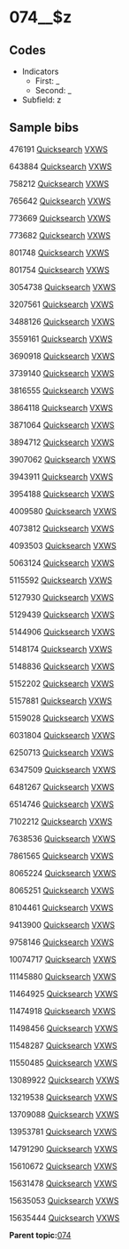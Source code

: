 # 074\_\_$z

## Codes

-   Indicators
    -   First: \_
    -   Second: \_
-   Subfield: z

## Sample bibs

476191 [Quicksearch](https://search.library.yale.edu/catalog/476191) [VXWS](http://prodorbis.library.yale.edu:7014/vxws/GetHoldingsService?bibId=476191)

643884 [Quicksearch](https://search.library.yale.edu/catalog/643884) [VXWS](http://prodorbis.library.yale.edu:7014/vxws/GetHoldingsService?bibId=643884)

758212 [Quicksearch](https://search.library.yale.edu/catalog/758212) [VXWS](http://prodorbis.library.yale.edu:7014/vxws/GetHoldingsService?bibId=758212)

765642 [Quicksearch](https://search.library.yale.edu/catalog/765642) [VXWS](http://prodorbis.library.yale.edu:7014/vxws/GetHoldingsService?bibId=765642)

773669 [Quicksearch](https://search.library.yale.edu/catalog/773669) [VXWS](http://prodorbis.library.yale.edu:7014/vxws/GetHoldingsService?bibId=773669)

773682 [Quicksearch](https://search.library.yale.edu/catalog/773682) [VXWS](http://prodorbis.library.yale.edu:7014/vxws/GetHoldingsService?bibId=773682)

801748 [Quicksearch](https://search.library.yale.edu/catalog/801748) [VXWS](http://prodorbis.library.yale.edu:7014/vxws/GetHoldingsService?bibId=801748)

801754 [Quicksearch](https://search.library.yale.edu/catalog/801754) [VXWS](http://prodorbis.library.yale.edu:7014/vxws/GetHoldingsService?bibId=801754)

3054738 [Quicksearch](https://search.library.yale.edu/catalog/3054738) [VXWS](http://prodorbis.library.yale.edu:7014/vxws/GetHoldingsService?bibId=3054738)

3207561 [Quicksearch](https://search.library.yale.edu/catalog/3207561) [VXWS](http://prodorbis.library.yale.edu:7014/vxws/GetHoldingsService?bibId=3207561)

3488126 [Quicksearch](https://search.library.yale.edu/catalog/3488126) [VXWS](http://prodorbis.library.yale.edu:7014/vxws/GetHoldingsService?bibId=3488126)

3559161 [Quicksearch](https://search.library.yale.edu/catalog/3559161) [VXWS](http://prodorbis.library.yale.edu:7014/vxws/GetHoldingsService?bibId=3559161)

3690918 [Quicksearch](https://search.library.yale.edu/catalog/3690918) [VXWS](http://prodorbis.library.yale.edu:7014/vxws/GetHoldingsService?bibId=3690918)

3739140 [Quicksearch](https://search.library.yale.edu/catalog/3739140) [VXWS](http://prodorbis.library.yale.edu:7014/vxws/GetHoldingsService?bibId=3739140)

3816555 [Quicksearch](https://search.library.yale.edu/catalog/3816555) [VXWS](http://prodorbis.library.yale.edu:7014/vxws/GetHoldingsService?bibId=3816555)

3864118 [Quicksearch](https://search.library.yale.edu/catalog/3864118) [VXWS](http://prodorbis.library.yale.edu:7014/vxws/GetHoldingsService?bibId=3864118)

3871064 [Quicksearch](https://search.library.yale.edu/catalog/3871064) [VXWS](http://prodorbis.library.yale.edu:7014/vxws/GetHoldingsService?bibId=3871064)

3894712 [Quicksearch](https://search.library.yale.edu/catalog/3894712) [VXWS](http://prodorbis.library.yale.edu:7014/vxws/GetHoldingsService?bibId=3894712)

3907062 [Quicksearch](https://search.library.yale.edu/catalog/3907062) [VXWS](http://prodorbis.library.yale.edu:7014/vxws/GetHoldingsService?bibId=3907062)

3943911 [Quicksearch](https://search.library.yale.edu/catalog/3943911) [VXWS](http://prodorbis.library.yale.edu:7014/vxws/GetHoldingsService?bibId=3943911)

3954188 [Quicksearch](https://search.library.yale.edu/catalog/3954188) [VXWS](http://prodorbis.library.yale.edu:7014/vxws/GetHoldingsService?bibId=3954188)

4009580 [Quicksearch](https://search.library.yale.edu/catalog/4009580) [VXWS](http://prodorbis.library.yale.edu:7014/vxws/GetHoldingsService?bibId=4009580)

4073812 [Quicksearch](https://search.library.yale.edu/catalog/4073812) [VXWS](http://prodorbis.library.yale.edu:7014/vxws/GetHoldingsService?bibId=4073812)

4093503 [Quicksearch](https://search.library.yale.edu/catalog/4093503) [VXWS](http://prodorbis.library.yale.edu:7014/vxws/GetHoldingsService?bibId=4093503)

5063124 [Quicksearch](https://search.library.yale.edu/catalog/5063124) [VXWS](http://prodorbis.library.yale.edu:7014/vxws/GetHoldingsService?bibId=5063124)

5115592 [Quicksearch](https://search.library.yale.edu/catalog/5115592) [VXWS](http://prodorbis.library.yale.edu:7014/vxws/GetHoldingsService?bibId=5115592)

5127930 [Quicksearch](https://search.library.yale.edu/catalog/5127930) [VXWS](http://prodorbis.library.yale.edu:7014/vxws/GetHoldingsService?bibId=5127930)

5129439 [Quicksearch](https://search.library.yale.edu/catalog/5129439) [VXWS](http://prodorbis.library.yale.edu:7014/vxws/GetHoldingsService?bibId=5129439)

5144906 [Quicksearch](https://search.library.yale.edu/catalog/5144906) [VXWS](http://prodorbis.library.yale.edu:7014/vxws/GetHoldingsService?bibId=5144906)

5148174 [Quicksearch](https://search.library.yale.edu/catalog/5148174) [VXWS](http://prodorbis.library.yale.edu:7014/vxws/GetHoldingsService?bibId=5148174)

5148836 [Quicksearch](https://search.library.yale.edu/catalog/5148836) [VXWS](http://prodorbis.library.yale.edu:7014/vxws/GetHoldingsService?bibId=5148836)

5152202 [Quicksearch](https://search.library.yale.edu/catalog/5152202) [VXWS](http://prodorbis.library.yale.edu:7014/vxws/GetHoldingsService?bibId=5152202)

5157881 [Quicksearch](https://search.library.yale.edu/catalog/5157881) [VXWS](http://prodorbis.library.yale.edu:7014/vxws/GetHoldingsService?bibId=5157881)

5159028 [Quicksearch](https://search.library.yale.edu/catalog/5159028) [VXWS](http://prodorbis.library.yale.edu:7014/vxws/GetHoldingsService?bibId=5159028)

6031804 [Quicksearch](https://search.library.yale.edu/catalog/6031804) [VXWS](http://prodorbis.library.yale.edu:7014/vxws/GetHoldingsService?bibId=6031804)

6250713 [Quicksearch](https://search.library.yale.edu/catalog/6250713) [VXWS](http://prodorbis.library.yale.edu:7014/vxws/GetHoldingsService?bibId=6250713)

6347509 [Quicksearch](https://search.library.yale.edu/catalog/6347509) [VXWS](http://prodorbis.library.yale.edu:7014/vxws/GetHoldingsService?bibId=6347509)

6481267 [Quicksearch](https://search.library.yale.edu/catalog/6481267) [VXWS](http://prodorbis.library.yale.edu:7014/vxws/GetHoldingsService?bibId=6481267)

6514746 [Quicksearch](https://search.library.yale.edu/catalog/6514746) [VXWS](http://prodorbis.library.yale.edu:7014/vxws/GetHoldingsService?bibId=6514746)

7102212 [Quicksearch](https://search.library.yale.edu/catalog/7102212) [VXWS](http://prodorbis.library.yale.edu:7014/vxws/GetHoldingsService?bibId=7102212)

7638536 [Quicksearch](https://search.library.yale.edu/catalog/7638536) [VXWS](http://prodorbis.library.yale.edu:7014/vxws/GetHoldingsService?bibId=7638536)

7861565 [Quicksearch](https://search.library.yale.edu/catalog/7861565) [VXWS](http://prodorbis.library.yale.edu:7014/vxws/GetHoldingsService?bibId=7861565)

8065224 [Quicksearch](https://search.library.yale.edu/catalog/8065224) [VXWS](http://prodorbis.library.yale.edu:7014/vxws/GetHoldingsService?bibId=8065224)

8065251 [Quicksearch](https://search.library.yale.edu/catalog/8065251) [VXWS](http://prodorbis.library.yale.edu:7014/vxws/GetHoldingsService?bibId=8065251)

8104461 [Quicksearch](https://search.library.yale.edu/catalog/8104461) [VXWS](http://prodorbis.library.yale.edu:7014/vxws/GetHoldingsService?bibId=8104461)

9413900 [Quicksearch](https://search.library.yale.edu/catalog/9413900) [VXWS](http://prodorbis.library.yale.edu:7014/vxws/GetHoldingsService?bibId=9413900)

9758146 [Quicksearch](https://search.library.yale.edu/catalog/9758146) [VXWS](http://prodorbis.library.yale.edu:7014/vxws/GetHoldingsService?bibId=9758146)

10074717 [Quicksearch](https://search.library.yale.edu/catalog/10074717) [VXWS](http://prodorbis.library.yale.edu:7014/vxws/GetHoldingsService?bibId=10074717)

11145880 [Quicksearch](https://search.library.yale.edu/catalog/11145880) [VXWS](http://prodorbis.library.yale.edu:7014/vxws/GetHoldingsService?bibId=11145880)

11464925 [Quicksearch](https://search.library.yale.edu/catalog/11464925) [VXWS](http://prodorbis.library.yale.edu:7014/vxws/GetHoldingsService?bibId=11464925)

11474918 [Quicksearch](https://search.library.yale.edu/catalog/11474918) [VXWS](http://prodorbis.library.yale.edu:7014/vxws/GetHoldingsService?bibId=11474918)

11498456 [Quicksearch](https://search.library.yale.edu/catalog/11498456) [VXWS](http://prodorbis.library.yale.edu:7014/vxws/GetHoldingsService?bibId=11498456)

11548287 [Quicksearch](https://search.library.yale.edu/catalog/11548287) [VXWS](http://prodorbis.library.yale.edu:7014/vxws/GetHoldingsService?bibId=11548287)

11550485 [Quicksearch](https://search.library.yale.edu/catalog/11550485) [VXWS](http://prodorbis.library.yale.edu:7014/vxws/GetHoldingsService?bibId=11550485)

13089922 [Quicksearch](https://search.library.yale.edu/catalog/13089922) [VXWS](http://prodorbis.library.yale.edu:7014/vxws/GetHoldingsService?bibId=13089922)

13219538 [Quicksearch](https://search.library.yale.edu/catalog/13219538) [VXWS](http://prodorbis.library.yale.edu:7014/vxws/GetHoldingsService?bibId=13219538)

13709088 [Quicksearch](https://search.library.yale.edu/catalog/13709088) [VXWS](http://prodorbis.library.yale.edu:7014/vxws/GetHoldingsService?bibId=13709088)

13953781 [Quicksearch](https://search.library.yale.edu/catalog/13953781) [VXWS](http://prodorbis.library.yale.edu:7014/vxws/GetHoldingsService?bibId=13953781)

14791290 [Quicksearch](https://search.library.yale.edu/catalog/14791290) [VXWS](http://prodorbis.library.yale.edu:7014/vxws/GetHoldingsService?bibId=14791290)

15610672 [Quicksearch](https://search.library.yale.edu/catalog/15610672) [VXWS](http://prodorbis.library.yale.edu:7014/vxws/GetHoldingsService?bibId=15610672)

15631478 [Quicksearch](https://search.library.yale.edu/catalog/15631478) [VXWS](http://prodorbis.library.yale.edu:7014/vxws/GetHoldingsService?bibId=15631478)

15635053 [Quicksearch](https://search.library.yale.edu/catalog/15635053) [VXWS](http://prodorbis.library.yale.edu:7014/vxws/GetHoldingsService?bibId=15635053)

15635444 [Quicksearch](https://search.library.yale.edu/catalog/15635444) [VXWS](http://prodorbis.library.yale.edu:7014/vxws/GetHoldingsService?bibId=15635444)

**Parent topic:**[074](../../tags/074/074.md)

